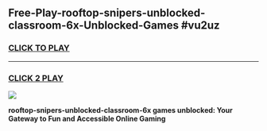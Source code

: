 
## Free-Play-rooftop-snipers-unblocked-classroom-6x-Unblocked-Games #vu2uz
<h3>
<a href="https://news.freeplayer.one?title=rooftop-snipers-unblocked-classroom-6x&ref=8M">CLICK TO PLAY</a></h3>
<hr>

<h3>
<a href="https://news.freeplayer.one?title=rooftop-snipers-unblocked-classroom-6x&ref=8M">CLICK 2 PLAY</a>
  
</h3>

<a href="https://news.freeplayer.one?title=rooftop-snipers-unblocked-classroom-6x&ref=8M"><img src="https://clearcache.store/games.png"></a>


**rooftop-snipers-unblocked-classroom-6x games unblocked: Your Gateway to Fun and Accessible Online Gaming**
